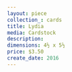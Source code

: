 ```yaml
---
layout: piece
collection_: cards
title: Lydia
media: Cardstock
description:
dimensions: 4½ x 5½
price: $3.50
create_date: 2016
---
```

